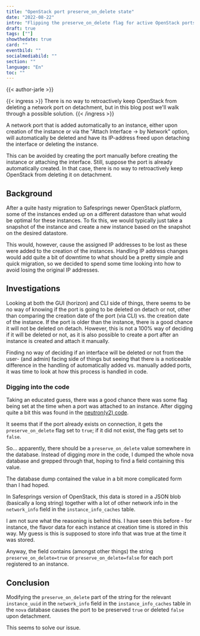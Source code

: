 ```yaml
---
title: "OpenStack port preserve_on_delete state"
date: "2022-08-22"
intro: "Flipping the preserve_on_delete flag for active OpenStack ports."
draft: true
tags: [""]
showthedate: true
card: ""
eventbild: ""
socialmediabild: ""
section: ""
language: "En"
toc: ""
---
```


{{< author-jarle >}}

{{< ingress >}}
There is no way to retroactively keep OpenStack from deleting a network port on detachment, but in this blog post we'll walk through a possible solution.
{{< /ingress >}}

A network port that is added automatically to an instance, either upon creation of the instance or via the "Attach Interface -> by Network" option, will automatically be deleted and have its IP-address freed upon detaching the interface or deleting the instance.

This can be avoided by creating the port manually before creating the instance or attaching the interface. Still, suppose the port is already automatically created. In that case, there is no way to retroactively keep OpenStack from deleting it on detachment.

## Background
After a quite hasty migration to Safesprings newer OpenStack platform, some of the instances ended up on a different datastore than what would be optimal for these instances. To fix this, we would typically just take a snapshot of the instance and create a new instance based on the snapshot on the desired datastore.

This would, however, cause the assigned IP addresses to be lost as these were added to the creation of the instances. Handling IP address changes would add quite a bit of downtime to what should be a pretty simple and quick migration, so we decided to spend some time looking into how to avoid losing the original IP addresses.

## Investigations
Looking at both the GUI (horizon) and CLI side of things, there seems to be no way of knowing if the port is going to be deleted on detach or not, other than comparing the creation date of the port (via CLI) vs. the creation date of the instance. If the port is older than the instance, there is a good chance it will not be deleted on detach. However, this is not a 100% way of deciding if it will be deleted or not, as it is also possible to create a port after an instance is created and attach it manually.

Finding no way of deciding if an interface will be deleted or not from the user- (and admin) facing side of things but seeing that there is a noticeable difference in the handling of automatically added vs. manually added ports, it was time to look at how this process is handled in code.

### Digging into the code
Taking an educated guess, there was a good chance there was some flag being set at the time when a port was attached to an instance. After digging quite a bit this was found in the [neutron(v2) code][1].

It seems that if the port already exists on connection, it gets the `preserve_on_delete` flag set to `true`; if it did not exist, the flag gets set to `false`.

So... apparently, there should be a `preserve_on_delete` value somewhere in the database. Instead of digging _more_ in the code, I dumped the whole nova database and grepped through that, hoping to find a field containing this value.

The database dump contained the value in a bit more complicated form than I had hoped.

In Safesprings version of OpenStack, this data is stored in a JSON blob (basically a long string) together with a lot of other network info in the `network_info` field in the `instance_info_caches` table.

I am not sure what the reasoning is behind this. I have seen this before - for instance, the flavor data for each instance at creation time is stored in this way. My guess is this is supposed to store info that was true at the time it was stored.

Anyway, the field contains (amongst other things) the string `preserve_on_delete=true` or `preserve_on_delete=false` for each port registered to an instance.

[1]: https://github.com/openstack/nova/blob/stable/train/nova/network/neutronv2/api.py#L2945-L2955

## Conclusion

Modifying the `preserve_on_delete` part of the string for the relevant `instance_uuid` in the `network_info` field in the `instance_info_caches` table in the `nova` database causes the port to be preserved `true` or deleted `false` upon detachment.

This seems to solve our issue.
